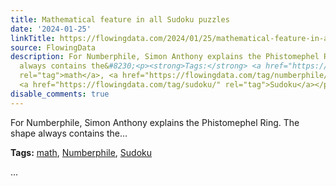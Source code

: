 ```yaml
---
title: Mathematical feature in all Sudoku puzzles
date: '2024-01-25'
linkTitle: https://flowingdata.com/2024/01/25/mathematical-feature-in-all-sudoku-puzzles/
source: FlowingData
description: For Numberphile, Simon Anthony explains the Phistomephel Ring. The shape
  always contains the&#8230;<p><strong>Tags:</strong> <a href="https://flowingdata.com/tag/math/"
  rel="tag">math</a>, <a href="https://flowingdata.com/tag/numberphile/" rel="tag">Numberphile</a>,
  <a href="https://flowingdata.com/tag/sudoku/" rel="tag">Sudoku</a></p> ...
disable_comments: true
---
```

For Numberphile, Simon Anthony explains the Phistomephel Ring. The shape always contains the&#8230;<p><strong>Tags:</strong> <a href="https://flowingdata.com/tag/math/" rel="tag">math</a>, <a href="https://flowingdata.com/tag/numberphile/" rel="tag">Numberphile</a>, <a href="https://flowingdata.com/tag/sudoku/" rel="tag">Sudoku</a></p> ...